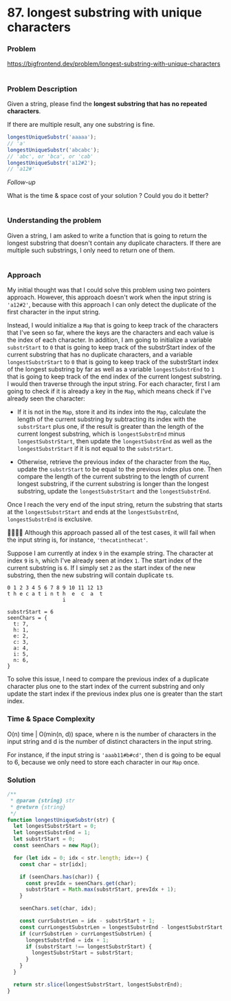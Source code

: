 # 87. longest substring with unique characters

### Problem

https://bigfrontend.dev/problem/longest-substring-with-unique-characters

#

### Problem Description

Given a string, please find the **longest substring that has no repeated characters**.

If there are multiple result, any one substring is fine.

```js
longestUniqueSubstr('aaaaa');
// 'a'
longestUniqueSubstr('abcabc');
// 'abc', or 'bca', or 'cab'
longestUniqueSubstr('a12#2');
// 'a12#'
```

_Follow-up_

What is the time & space cost of your solution ? Could you do it better?

#

### Understanding the problem

Given a string, I am asked to write a function that is going to return the longest substring that doesn't contain any duplicate characters. If there are multiple such substrings, I only need to return one of them.

#

### Approach

My initial thought was that I could solve this problem using two pointers approach. However, this approach doesn't work when the input string is `'a12#2'`, because with this approach I can only detect the duplicate of the first character in the input string.

Instead, I would initialize a `Map` that is going to keep track of the characters that I've seen so far, where the keys are the characters and each value is the index of each character. In addition, I am going to initialize a variable `substrStart` to `0` that is going to keep track of the substrStart index of the current substring that has no duplicate characters, and a variable `longestSubstrStart` to `0` that is going to keep track of the substrStart index of the longest substring by far as well as a variable `longestSubstrEnd` to `1` that is going to keep track of the end index of the current longest substring. I would then traverse through the input string. For each character, first I am going to check if it is already a key in the `Map`, which means check if I've already seen the character:

- If it is not in the `Map`, store it and its index into the `Map`, calculate the length of the current substring by subtracting its index with the `substrStart` plus one, if the result is greater than the length of the current longest substring, which is `longestSubstrEnd` minus `longestSubstrStart`, then update the `longestSubstrEnd` as well as the `longestSubstrStart` if it is not equal to the `substrStart`.

- Otherwise, retrieve the previous index of the character from the `Map`, update the `substrStart` to be equal to the previous index plus one. Then compare the length of the current substring to the length of current longest substring, if the current substring is longer than the longest substring, update the `longestSubstrStart` and the `longestSubstrEnd`.

Once I reach the very end of the input string, return the substring that starts at the `longestSubstrStart` and ends at the `longestSubstrEnd`, `longestSubstrEnd` is exclusive.

🙋‍♀️🙋‍♂️ Although this approach passed all of the test cases, it will fail when the input string is, for instance, `'thecatinthecat'`.

Suppose I am currently at index `9` in the example string. The character at index `9` is `h`, which I've already seen at index `1`. The start index of the current substring is `6`. If I simply set `2` as the start index of the new substring, then the new substring will contain duplicate `t`s.

```
0 1 2 3 4 5 6 7 8 9 10 11 12 13
t h e c a t i n t h  e  c  a  t
                  i

substrStart = 6
seenChars = {
  t: 7,
  h: 1,
  e: 2,
  c: 3,
  a: 4,
  i: 5,
  n: 6,
}
```

To solve this issue, I need to compare the previous index of a duplicate character plus one to the start index of the current substring and only update the start index if the previous index plus one is greater than the start index.

### Time & Space Complexity

O(n) time | O(min(n, d)) space, where n is the number of characters in the input string and d is the number of distinct characters in the input string.

For instance, if the input string is `'aaab11#b#cd'`, then d is going to be equal to 6, because we only need to store each character in our `Map` once.

### Solution

```js
/**
 * @param {string} str
 * @return {string}
 */
function longestUniqueSubstr(str) {
  let longestSubstrStart = 0;
  let longestSubstrEnd = 1;
  let substrStart = 0;
  const seenChars = new Map();

  for (let idx = 0; idx < str.length; idx++) {
    const char = str[idx];

    if (seenChars.has(char)) {
      const prevIdx = seenChars.get(char);
      substrStart = Math.max(substrStart, prevIdx + 1);
    }

    seenChars.set(char, idx);

    const currSubstrLen = idx - substrStart + 1;
    const currLongestSubstrLen = longestSubstrEnd - longestSubstrStart;
    if (currSubstrLen > currLongestSubstrLen) {
      longestSubstrEnd = idx + 1;
      if (substrStart !== longestSubstrStart) {
        longestSubstrStart = substrStart;
      }
    }
  }

  return str.slice(longestSubstrStart, longestSubstrEnd);
}
```
